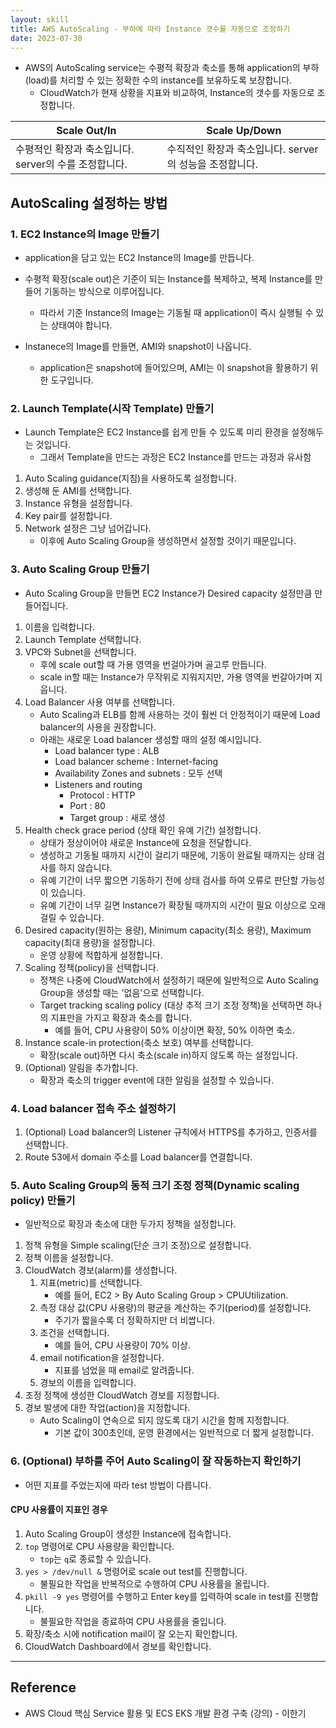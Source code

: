 ```yaml
---
layout: skill
title: AWS AutoScaling - 부하에 따라 Instance 갯수를 자동으로 조정하기
date: 2023-07-30
---
```





- AWS의 AutoScaling service는 수평적 확장과 축소를 통해 application의 부하(load)를 처리할 수 있는 정확한 수의 instance를 보유하도록 보장합니다.
    - CloudWatch가 현재 상황을 지표와 비교하여, Instance의 갯수를 자동으로 조정합니다.

| Scale Out/In | Scale Up/Down |
| --- | --- |
| 수평적인 확장과 축소입니다. server의 수를 조정합니다. | 수직적인 확장과 축소입니다. server의 성능을 조정합니다. |




## AutoScaling 설정하는 방법


### 1. EC2 Instance의 Image 만들기

- application을 담고 있는 EC2 Instance의 Image를 만듭니다.
- 수평적 확장(scale out)은 기준이 되는 Instance를 복제하고, 복제 Instance를 만들어 기동하는 방식으로 이루어집니다.
    - 따라서 기준 Instance의 Image는 기동될 때 application이 즉시 실행될 수 있는 상태여야 합니다.

- Instanece의 Image를 만들면, AMI와 snapshot이 나옵니다.
    - application은 snapshot에 들어있으며, AMI는 이 snapshot을 활용하기 위한 도구입니다.


### 2. Launch Template(시작 Template) 만들기

- Launch Template은 EC2 Instance를 쉽게 만들 수 있도록 미리 환경을 설정해두는 것입니다.
    - 그래서 Template을 만드는 과정은 EC2 Instance를 만드는 과정과 유사함

1. Auto Scaling guidance(지침)을 사용하도록 설정합니다.
2. 생성해 둔 AMI를 선택합니다.
3. Instance 유형을 설정합니다.
4. Key pair를 설정합니다.
5. Network 설정은 그냥 넘어갑니다.
    - 이후에 Auto Scaling Group을 생성하면서 설정할 것이기 때문입니다.


### 3. Auto Scaling Group 만들기

- Auto Scaling Group을 만들면 EC2 Instance가 Desired capacity 설정만큼 만들어집니다.

1. 이름을 입력합니다.
2. Launch Template 선택합니다.
3. VPC와 Subnet을 선택합니다.
    - 후에 scale out할 때 가용 영역을 번걸아가며 골고루 만듭니다.
    - scale in할 때는 Instance가 무작위로 지워지지만, 가용 영역을 번갈아가며 지웁니다.
4. Load Balancer 사용 여부를 선택합니다.
    - Auto Scaling과 ELB를 함께 사용하는 것이 훨씬 더 안정적이기 때문에 Load balancer의 사용을 권장합니다.
    - 아래는 새로운 Load balancer 생성할 때의 설정 예시입니다.
        - Load balancer type : ALB
        - Load balancer scheme : Internet-facing
        - Availability Zones and subnets : 모두 선택
        - Listeners and routing
            - Protocol : HTTP
            - Port : 80
            - Target group : 새로 생성
5. Health check grace period (상태 확인 유예 기간) 설정합니다.
    - 상태가 정상이어야 새로운 Instance에 요청을 전달합니다.
    - 생성하고 기동될 때까지 시간이 걸리기 때문에, 기동이 완료될 때까지는 상태 검사를 하지 않습니다.
    - 유예 기간이 너무 짧으면 기동하기 전에 상태 검사를 하여 오류로 판단할 가능성이 있습니다.
    - 유예 기간이 너무 길면 Instance가 확장될 때까지의 시간이 필요 이상으로 오래 걸릴 수 있습니다.
6. Desired capacity(원하는 용량), Minimum capacity(최소 용량), Maximum capacity(최대 용량)을 설정합니다.
    - 운영 상황에 적합하게 설정합니다.
7. Scaling 정책(policy)을 선택합니다.
    - 정책은 나중에 CloudWatch에서 설정하기 때문에 일반적으로 Auto Scaling Group을 생성할 때는 '없음'으로 선택합니다.
    - Target tracking scaling policy (대상 추적 크기 조정 정책)을 선택하면 하나의 지표만을 가지고 확장과 축소를 합니다.
        - 예를 들어, CPU 사용량이 50% 이상이면 확장, 50% 이하면 축소.
8. Instance scale-in protection(축소 보호) 여부를 선택합니다.
    - 확장(scale out)하면 다시 축소(scale in)하지 않도록 하는 설정입니다.
9. (Optional) 알림을 추가합니다.
    - 확장과 축소의 trigger event에 대한 알림을 설정할 수 있습니다.


### 4. Load balancer 접속 주소 설정하기

1. (Optional) Load balancer의 Listener 규칙에서 HTTPS를 추가하고, 인증서를 선택합니다.
2. Route 53에서 domain 주소를 Load balancer를 연결합니다.


### 5. Auto Scaling Group의 동적 크기 조정 정책(Dynamic scaling policy) 만들기

- 일반적으로 확장과 축소에 대한 두가지 정책을 설정합니다.

1. 정책 유형을 Simple scaling(단순 크기 조정)으로 설정합니다.
2. 정책 이름을 설정합니다.
3. CloudWatch 경보(alarm)를 생성합니다.
    1. 지표(metric)를 선택합니다.
        - 예를 들어, EC2 > By Auto Scaling Group > CPUUtilization.
    2. 측정 대상 값(CPU 사용량)의 평균을 계산하는 주기(period)를 설정합니다.
        - 주기가 짧을수록 더 정확하지만 더 비쌉니다.
    3. 조건을 선택합니다.
        - 예를 들어, CPU 사용량이 70% 이상.
    4. email notification을 설정합니다.
        - 지표를 넘었을 때 email로 알려줍니다.
    5. 경보의 이름을 입력합니다.
4. 조정 정책에 생성한 CloudWatch 경보를 지정합니다.
5. 경보 발생에 대한 작업(action)을 지정합니다.
    - Auto Scaling이 연속으로 되지 않도록 대기 시간을 함께 지정합니다.
        - 기본 값이 300초인데, 운영 환경에서는 일반적으로 더 짧게 설정합니다.


### 6. (Optional) 부하를 주어 Auto Scaling이 잘 작동하는지 확인하기

- 어떤 지표를 주었는지에 따라 test 방법이 다릅니다.

#### CPU 사용률이 지표인 경우

1. Auto Scaling Group이 생성한 Instance에 접속합니다.
2. `top` 명령어로 CPU 사용량을 확인합니다.
    - `top`는 `q`로 종료할 수 있습니다.
3. `yes > /dev/null &` 명령어로 scale out test를 진행합니다.
    - 불필요한 작업을 반복적으로 수행하여 CPU 사용률을 올립니다.
4. `pkill -9 yes` 명령어를 수행하고 Enter key를 입력하여 scale in test를 진행합니다.
    - 불필요한 작업을 종료하여 CPU 사용률을 줄입니다.
5. 확장/축소 시에 notification mail이 잘 오는지 확인합니다.
6. CloudWatch Dashboard에서 경보를 확인합니다.




---




## Reference

- AWS Cloud 핵심 Service 활용 및 ECS EKS 개발 환경 구축 (강의) - 이한기
